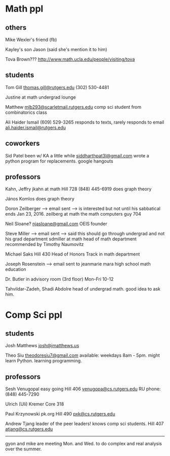 Math ppl
=========

others
-------
Mike Wexler's friend (fb)

Kayley's son Jason (said she's mention it to him)

Tova Brown???
http://www.math.ucla.edu/people/visiting/tova


students
----------
Tom Gill
thomas.gill@rutgers.edu
(302) 530-4481

Justine
at math undergrad lounge

Matthew
mlb293@scarletmail.rutgers.edu
comp sci student from combinatorics class

Ali Haider Ismail
(609) 529-3265
responds to texts, rarely responds to email
ali.haider.ismail@rutgers.edu




coworkers
--------------
Sid Patel
been w/ KA a little while
siddharthpat3l@gmail.com
wrote a python program for replacements.
google hangouts







professors
----------
Kahn, Jeffry
jkahn at math
Hill 728
(848) 445-6919
does graph theory

János Komlos
does graph theory

Doron Zeilberger --> email sent --> is interested but not until his sabbatical ends Jan 23, 2016.
zeilberg at math
the math computers guy
704

Neil Sloane?
njasloane@gmail.com
OEIS founder

Steve Miller --> email sent --> said this should go through undergrad and not his grad department
sdmiller at math
head of math department
recommended by Timothy Naumovitz

Michael Saks
Hill 430
Head of Honors Track in math department

Joseph Rosenstein --> email sent to jeanmarie mara
high school math education

Dr. Butler
in advisory room (3rd floor)
Mon-Fri 10-12

Tahvildar-Zadeh, Shadi Abdolre
head of undergrad math.
good idea to ask him.



Comp Sci ppl
============

students
-----------
Josh Matthews
josh@jmatthews.us

Theo Siu
theodoresiu7@gmail.com
available: weekdays 8am - 5pm.
might learn Python. learning programming.



professors
------------
Sesh Venugopal
easy going
Hill 406
venugopa@cs.rutgers.edu
RU phone: (848) 445-7290


Ulrich (Uli) Kremer
Core 318

Paul Krzynowski
pk.org
Hill 490
pxk@cs.rutgers.edu


Andrew Tjang
leader of the peer leaders!  knows comp sci students.
Hill 407
atjang@cs.rutgers.edu







----------------------
gyon and mike are meeting Mon. and Wed. to do complex and real analysis over the summer.